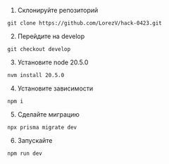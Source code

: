 1. Склонируйте репозиторий

```
git clone https://github.com/LorezV/hack-0423.git
```

2. Перейдите на develop
```
git checkout develop
```

3. Установите node 20.5.0
```
nvm install 20.5.0
```

4. Установите зависимости
```
npm i
```
5. Сделайте миграцию
```
npx prisma migrate dev
```

6. Запускайте
```
npm run dev
```